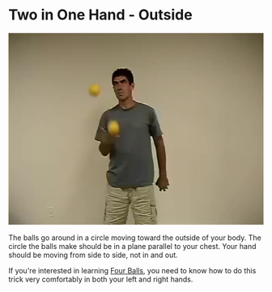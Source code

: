# Two in One Hand - Outside

![TwoInOneHand-Outside](/site/videos/poster/twoinoneoutside.jpg)

The balls go around in a circle moving toward the outside of your body. The circle the balls make should be in a plane parallel to your chest. Your hand should be moving from side to side, not in and out.

If you're interested in learning [Four Balls](/site/en/fourballasynchronousfountain/README.md), you need to know how to do this trick very comfortably in both your left and right hands.

